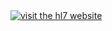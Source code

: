 <!--
================THIS IS FOR THE HL7 LOGO AND URL ===============
-->
<a no-external="true" href="http://www.hl7.org">
<img alt="visit the hl7 website" class="img-responsive project-logo" src="assets/images/hl7-logo.png"/>
</a>

<!--
================THIS IS FOR THE PROJECT LOGO AND URL ===============

<a no-external="true" href="http://touchstone.aegis.net/touchstone">
<img alt="visit our website" class="img-responsive project-logo" src="assets/images/org_logo.png"/>
</a>
-->
